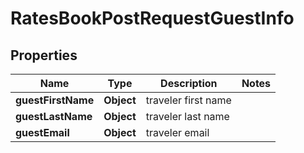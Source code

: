 

# RatesBookPostRequestGuestInfo


## Properties

| Name | Type | Description | Notes |
|------------ | ------------- | ------------- | -------------|
|**guestFirstName** | **Object** | traveler first name |  |
|**guestLastName** | **Object** | traveler last name |  |
|**guestEmail** | **Object** | traveler email |  |



